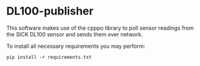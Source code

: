 # DL100-publisher
This software makes use of the cpppo library to poll sensor readings from the SICK DL100 sensor and sends them over network.

To install all necessary requirements you may perform:
```
pip install -r requirements.txt
```
